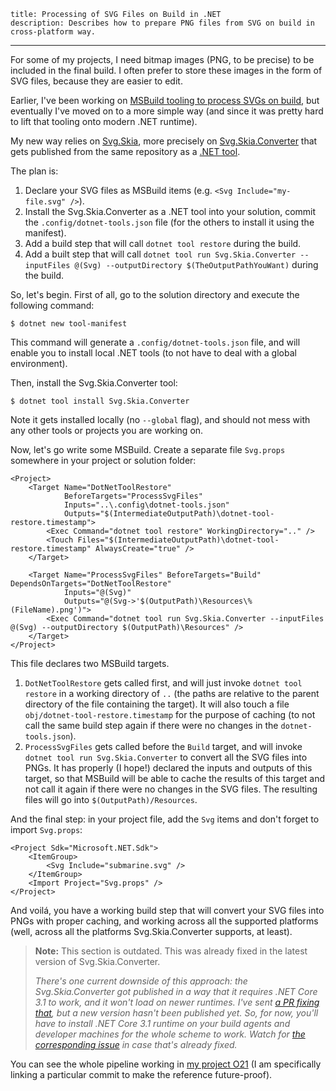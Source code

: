     title: Processing of SVG Files on Build in .NET
    description: Describes how to prepare PNG files from SVG on build in cross-platform way.
---

For some of my projects, I need bitmap images (PNG, to be precise) to be included in the final build. I often prefer to store these images in the form of SVG files, because they are easier to edit.

Earlier, I've been working on [MSBuild tooling to process SVGs on build][svg-build], but eventually I've moved on to a more simple way (and since it was pretty hard to lift that tooling onto modern .NET runtime).

My new way relies on [Svg.Skia][svg.skia.sources], more precisely on [Svg.Skia.Converter][svg.skia.converter] that gets published from the same repository as a [.NET tool][docs.dotnet-tools].

The plan is:
1. Declare your SVG files as MSBuild items (e.g. `<Svg Include="my-file.svg" />`).
2. Install the Svg.Skia.Converter as a .NET tool into your solution, commit the `.config/dotnet-tools.json` file (for the others to install it using the manifest).
3. Add a build step that will call `dotnet tool restore` during the build.
4. Add a built step that will call `dotnet tool run Svg.Skia.Converter --inputFiles @(Svg) --outputDirectory $(TheOutputPathYouWant)` during the build.

So, let's begin. First of all, go to the solution directory and execute the following command:
```console
$ dotnet new tool-manifest
```

This command will generate a `.config/dotnet-tools.json` file, and will enable you to install local .NET tools (to not have to deal with a global environment).

Then, install the Svg.Skia.Converter tool:
```console
$ dotnet tool install Svg.Skia.Converter
```

Note it gets installed locally (no `--global` flag), and should not mess with any other tools or projects you are working on.

Now, let's go write some MSBuild. Create a separate file `Svg.props` somewhere in your project or solution folder:
```msbuild
<Project>
    <Target Name="DotNetToolRestore"
            BeforeTargets="ProcessSvgFiles"
            Inputs="..\.config\dotnet-tools.json"
            Outputs="$(IntermediateOutputPath)\dotnet-tool-restore.timestamp">
        <Exec Command="dotnet tool restore" WorkingDirectory=".." />
        <Touch Files="$(IntermediateOutputPath)\dotnet-tool-restore.timestamp" AlwaysCreate="true" />
    </Target>

    <Target Name="ProcessSvgFiles" BeforeTargets="Build" DependsOnTargets="DotNetToolRestore"
            Inputs="@(Svg)"
            Outputs="@(Svg->'$(OutputPath)\Resources\%(FileName).png')">
        <Exec Command="dotnet tool run Svg.Skia.Converter --inputFiles @(Svg) --outputDirectory $(OutputPath)\Resources" />
    </Target>
</Project>
```

This file declares two MSBuild targets.
1. `DotNetToolRestore` gets called first, and will just invoke `dotnet tool restore` in a working directory of `..` (the paths are relative to the parent directory of the file containing the target). It will also touch a file `obj/dotnet-tool-restore.timestamp` for the purpose of caching (to not call the same build step again if there were no changes in the `dotnet-tools.json`).
2. `ProcessSvgFiles` gets called before the `Build` target, and will invoke `dotnet tool run Svg.Skia.Converter` to convert all the SVG files into PNGs. It has properly (I hope!) declared the inputs and outputs of this target, so that MSBuild will be able to cache the results of this target and not call it again if there were no changes in the SVG files. The resulting files will go into `$(OutputPath)/Resources`.

And the final step: in your project file, add the `Svg` items and don't forget to import `Svg.props`:
```msbuild
<Project Sdk="Microsoft.NET.Sdk">
    <ItemGroup>
        <Svg Include="submarine.svg" />
    </ItemGroup>
    <Import Project="Svg.props" />
</Project>
```

And voilá, you have a working build step that will convert your SVG files into PNGs with proper caching, and working across all the supported platforms (well, across all the platforms Svg.Skia.Converter supports, at least).

> **Note:** This section is outdated. This was already fixed in the latest version of Svg.Skia.Converter.
>
> _There's one current downside of this approach: the Svg.Skia.Converter got published in a way that it requires .NET Core 3.1 to work, and it won't load on newer runtimes. I've sent [a PR fixing that][svg.skia.pr.165], but a new version hasn't been published yet. So, for now, you'll have to install .NET Core 3.1 runtime on your build agents and developer machines for the whole scheme to work. Watch for [the corresponding issue][svg.skia.issue.180] in case that's already fixed._

You can see the whole pipeline working in [my project O21][o21.commit] (I am specifically linking a particular commit to make the reference future-proof).

[docs.dotnet-tools]: https://learn.microsoft.com/en-us/dotnet/core/tools/global-tools
[o21.commit]: https://github.com/ForNeVeR/O21/tree/13fa2a481bcaf1134203bc0129b9a2df860cba08
[svg-build]: https://github.com/ForNeVeR/SvgBuild
[svg.skia.converter]: https://www.nuget.org/packages/Svg.Skia.Converter
[svg.skia.issue.180]: https://github.com/wieslawsoltes/Svg.Skia/issues/180
[svg.skia.pr.165]: https://github.com/wieslawsoltes/Svg.Skia/pull/165
[svg.skia.sources]: https://github.com/wieslawsoltes/Svg.Skia
